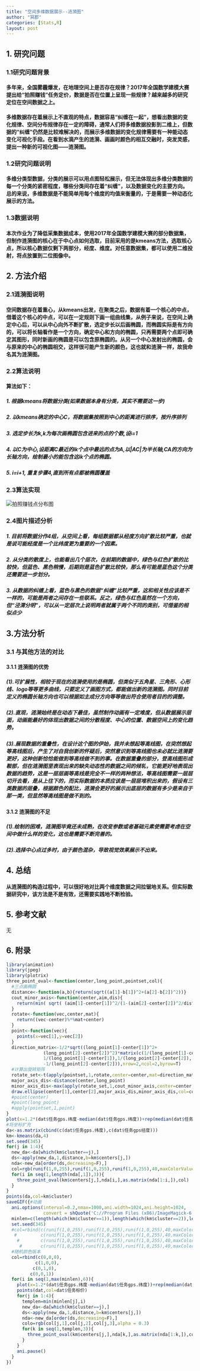 ```yaml
---
title: "空间多维数据展示--涟漪图"
author: "冥郡"
categories: [Stats,R]
layout: post
---
```


## 1. 研究问题
### 1.1研究问题背景
####  多年来，全国雾霾爆发，在地理空间上是否存在规律？2017年全国数学建模大赛提出给“拍照赚钱”任务定价，数据是否在位置上呈现一些规律？越来越多的研究定位在空间数据之上。
####  多维数据存在着展示上不直观的特点，数据容易“纠缠在一起”，想看出数据的变化规律、空间分布规律存在一定的障碍，通常人们将多维数据投影到二维上，但数据的“纠缠”仍然是比较难解决的，而展示多维数据的变化规律需要有一种能动态变化可视化手段。在看到水滴产生的涟漪、画画时颜色的相互交融时，突发灵感，提出一种新的可视化图——涟漪图。
### 1.2研究问题说明
####  多维分类型数据，分类的展示可以用点图轻松展示，但无法体现出多维分类数据的每一个分类的紧密程度，哪些分类间存在着“纠缠”，以及数据变化的主要方向。总的来说，多维数据是不能简单用每个维度的均值来衡量的，于是需要一种动态化展示的方法。
### 1.3数据说明
####  本次作业为了降低采集数据成本，使用2017年全国数学建模大赛的部分数据集，但制作涟漪图的核心在于中心点如何选取，目前采用的是kmeans方法，选取核心点，所以核心数据仅剩下两部分，经度、维度。对任意数据集，都可以使用二维投射，将点放置到二位图像中。

## 2. 方法介绍
### 2.1涟漪图说明
####  空间数据存在着重心，从kmeans出发，在聚类之后，数据有着一个核心的中点，借着这个核心的中点，可以在一定规则下画一组曲线集，从例子来说，在空间上确定中心后，可以从中心向外不断扩散，选定步长以后画椭圆，而椭圆实际是有方向的，可以将长轴看作是一个方向，确定中心和方向的椭圆，只再需要两个点即可确定其图形，同时新画的椭圆是可以包含原椭圆的。从另一个中心发射出的椭圆，会与原来的中心的椭圆相交，这样很可能产生新的颜色，这也就和涟漪一样，故我命名其为涟漪图。
### 2.2算法说明
####  算法如下：
##### 1. 根据kmeans将数据分类(如果数据本身有分类，其实不需要这一步)
##### 2. 以kmeans确定的中心C，将数据集按照到中心的距离进行排序，按升序排列
##### 3. 选定步长为k,k为每次画椭圆包含进来的点的个数,设i=1
##### 4. 以C为中心,设距离C最近的ik个点中最远的点为A,以|AC|为半长轴,CA的方向为长轴方向，绘制最小的能包含这ik个点的椭圆。
##### 5. i=i+1, 重复步骤4,直到所有点都被椭圆覆盖
### 2.3算法实现

![拍照赚钱点分布图]({{site.baseurl}}/images/lianyi.gif)

### 2.4图片描述分析
##### 1. 目前将数据分作4组，从空间上看，每组数据都从经度方向扩散比较严重，也就是说可能经度是一个比纬度更为重要的一个因素。
##### 2. 从分类的散度上，也能看出几个层次，在前期的数据中，绿色与红色扩散的比较快，但蓝色、黑色稍慢，后期则是蓝色扩散比较快，那么有可能是蓝色这个分类还需要进一步划分。
##### 3. 从数据的纠缠上看，蓝色与黑色的数据“纠缠”比较严重，这和相关性应该是不一样的，可能是两者之间存在一些联系。反之，绿色与红色虽然在一个方向，但“泾渭分明”，可以从一定层次上说明两者就属于两个不同的类别，可借鉴的相似点少

## 3.方法分析
### 3.1 与其他方法的对比
#### 3.1.1 涟漪图的优势
##### (1).可扩展性，相较于现在的涟漪使用的是椭圆，但类似于五角星、三角形、心形线、logo等等更多曲线，只要定义了画图方式，都能做出新的涟漪图。同时目前定义的椭圆长轴方向也可以根据如主成分方向等等做出符合使用者目的的调整。
##### (2).直观，涟漪始终是在动态下最佳，虽然制作动画有一定难度，但从数据展示层面，动画能最好的体现出数据之间的分散程度、中心的位置、数据空间上的变化趋势。
##### (3).展现数据的重叠性，在设计这个图的伊始，我并未想起等高线图，在突然想起等高线图后，产生了对自我创新的怀疑后，突然意识到等高线图也未必就比涟漪要更好，这种创新恰恰能做到等高线做不到的事。在数据重叠的部分，登高线图形成鞍部，但在涟漪图里表现出来的缺失动态性的数据之间的倾轧，它能更好地表现出数据的趋势，这是一层层画等高线是完全不一样的两种想法，等高线图需要一层层切开去看，是从上往下的，而实际数据的本质应该是一层层堆积出来的，假设有三类数据的层叠，根据颜色的配比，涟漪会更好的展示出底层的数据有多少是来自于那一类，但显然等高线图是做不到的。
#### 3.1.2 涟漪图的不足
##### (1).绘制的困难，涟漪图毕竟还未成熟，在改变参数或者基础元素使需要考虑在空间中做什么样的变化，这也是需要不断完善的。
##### (2).选择中心点过多时，由于颜色混杂，导致视觉效果展示不出来。

## 4. 总结
####  从涟漪图的构造过程中，可以很好地对比两个维度数据之间拉锯地关系。但实际数据研究中，该方法是不是有效，还需要实践地不断检验。

## 5. 参考文献

无

## 6. 附录

```r
library(animation)
library(jpeg)
library(plotrix)
three_point_oval<-function(center,long_point,pointset,col){
  #三点画椭圆
  distance<-function(a,b){return(sqrt((a[1]-b[1])^2+(a[2]-b[2])^2))}
  cout_minor_axis<-function(center,aim,dis){
    return(min( sqrt( (aim[1]-center[1])^2/(1-(aim[2]-center[2])^2/dis^2) ),sqrt( (aim[2]-center[2])^2/(1-(aim[1]-center[1])^2/dis^2) ) ))
  }
  rotate<-function(vec,center,mat){
    return((vec-center)%*%mat+center)
  }
  point<-function(vec){
    points(x=vec[1],y=vec[2])
  }
  direction_matrix<-1/2*sqrt((long_point[1]-center[1])^2+
              (long_point[2]-center[2])^2)*matrix(c(1/(long_point[1]-center[1]),
              1/(long_point[1]-center[1]),1/(long_point[2]-center[2]),
              -1/(long_point[2]-center[2])),nrow=2,ncol=2,byrow=T)
  #计算出旋转矩阵
  rotate_set<-t(apply(pointset,1,rotate,center=center,mat=direction_matrix))
  major_axis_dis<-distance(center,long_point)
  minor_axis_dis<-max(apply(rotate_set,1,cout_minor_axis,center=center,dis=major_axis_dis))
  draw.ellipse(center[1],center[2],major_axis_dis,minor_axis_dis,col=col,angle=(atan((long_point[1]-center[1])/(long_point[2]-center[2])))*180/pi,border=col)
  #point(center)
  #point(long_point)
  #apply(pointset,1,point)
}
plot(x=1.2*(dat$任务gps.纬度-median(dat$任务gps.纬度))+rep(median(dat$任务gps.纬度),length(dat[,1])),y=(dat$任务gps经度-median(dat$任务gps经度))*1.2+rep(median(dat$任务gps经度),length(dat[,1])),type="n")
#将坐标扩充
da<-as.matrix(cbind(c(dat$任务gps.纬度),c(dat$任务gps经度)))
km<-kmeans(da,4)
set.seed(345)
for(j in 1:4){
  new_da<-da[which(km$cluster==j),]
  ds<-apply(new_da,1,distance,b=km$centers[j,])
  nda<-new_da[order(ds,decreasing=F),]
  col=rgb(runif(1,0,255),runif(1,0,255),runif(1,0,255),40,maxColorValue = 255)
  for(i in seq(1,length(nda[,1]),3)){
    three_point_oval(km$centers[j,],nda[i,],as.matrix(nda[1:i,]),col)
  }
}
points(da,col=km$cluster)
saveGIF({#动画
  ani.options(interval=0.2,nmax=1000,ani.width=1024,ani.height=1024,
              convert = shQuote('C://Program Files (x86)/ImageMagick-6.2.7-Q16/convert.exe'))
  minlen=c(length(which(km$cluster==1)),length(which(km$cluster==2)),length(which(km$cluster==3)),length(which(km$cluster==4)))
  set.seed(345)
  #col=rbind(c(runif(1,0,255),runif(1,0,255),runif(1,0,255),40,maxColorValue = 255),
   #         c(runif(1,0,255),runif(1,0,255),runif(1,0,255),40,maxColorValue = 255),
    #        c(runif(1,0,255),runif(1,0,255),runif(1,0,255),40,maxColorValue = 255),
     #       c(runif(1,0,255),runif(1,0,255),runif(1,0,255),40,maxColorValue = 255))
  #随机颜色版本
  col=rbind(c(0,0,0),
           c(1,0,0),
          c(0,1,0),
         c(0,0,1))
  for(i in seq(1,max(minlen),6)){
    plot(x=1.2*(dat$任务gps.纬度-median(dat$任务gps.纬度))+rep(median(dat$任务gps.纬度),length(dat[,1])),y=(dat$任务gps经度-median(dat$任务gps经度))*1.2+rep(median(dat$任务gps经度),length(dat[,1])),type="n",xlab="经度",ylab="纬度")
    points(dat,col=dat$任务标价)
    for(j in 1:4){
      templen=min(minlen[j],i)
      new_da<-da[which(km$cluster==j),]
      ds<-apply(new_da,1,distance,b=km$centers[j,])
      nda<-new_da[order(ds,decreasing=F),]
      colo=rgb(col[j,1],col[j,2],col[j,3],alpha = 0.3)
      for(k in seq(1,templen,3)){
        three_point_oval(km$centers[j,],nda[k,],as.matrix(nda[1:k,]),colo)
      }
    }
    ani.pause()
  }
})
```
